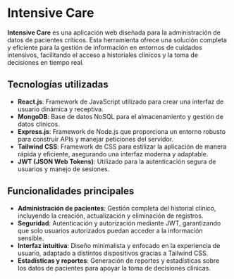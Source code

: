 # Intensive Care

**Intensive Care** es una aplicación web diseñada para la administración de datos de pacientes críticos. Esta herramienta ofrece una solución completa y eficiente para la gestión de información en entornos de cuidados intensivos, facilitando el acceso a historiales clínicos y la toma de decisiones en tiempo real.

## Tecnologías utilizadas

- **React.js**: Framework de JavaScript utilizado para crear una interfaz de usuario dinámica y receptiva.
- **MongoDB**: Base de datos NoSQL para el almacenamiento y gestión de datos clínicos.
- **Express.js**: Framework de Node.js que proporciona un entorno robusto para construir APIs y manejar peticiones del servidor.
- **Tailwind CSS**: Framework de CSS para estilizar la aplicación de manera rápida y eficiente, asegurando una interfaz moderna y adaptable.
- **JWT (JSON Web Tokens)**: Utilizado para la autenticación segura de usuarios y manejo de sesiones.

## Funcionalidades principales

- **Administración de pacientes**: Gestión completa del historial clínico, incluyendo la creación, actualización y eliminación de registros.
- **Seguridad**: Autenticación y autorización mediante JWT, garantizando que solo usuarios autorizados puedan acceder a la información sensible.
- **Interfaz intuitiva**: Diseño minimalista y enfocado en la experiencia de usuario, adaptado a distintos dispositivos gracias a Tailwind CSS.
- **Estadísticas y reportes**: Generación de reportes y estadísticas sobre los datos de pacientes para apoyar la toma de decisiones clínicas.
